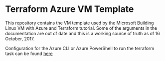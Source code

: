 # Terraform Azure VM Template

This repository contains the VM template used by the Microsoft Building Linux VM with Azure and Terraform tutorial.
Some of the arguments in the documentation are out of date and this is a working source of truth as of 16 October, 2017.

Configuration for the Azure CLI or Azure PowerShell to run the terraform task can be found [here](https://docs.microsoft.com/en-us/azure/virtual-machines/linux/terraform-install-configure)
